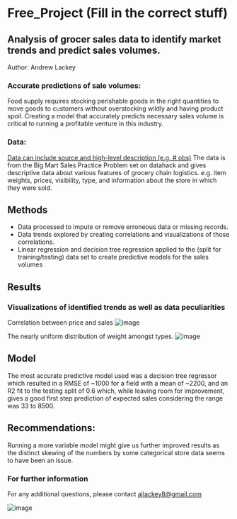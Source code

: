 # Free_Project (Fill in the correct stuff)
## Analysis of grocer sales data to identify market trends and predict sales volumes.
Author: Andrew Lackey
### Accurate predictions of sale volumes:
Food supply requires stocking perishable goods in the right quantities to move goods to customers without overstocking wildly and having product spoil. Creating a model that accurately predicts necessary sales volume is critical to running a profitable venture in this industry.
### Data:
[Data can include source and high-level description (e.g. # obs)](https://datahack.analyticsvidhya.com/contest/practice-problem-big-mart-sales-iii/)
The data is from the Big Mart Sales Practice Problem set on datahack and gives descriptive data about various features of grocery chain logistics. e.g. item weights, prices, visibility, type, and information about the store in which they were sold.

## Methods
* Data processed to impute or remove erroneous data or missing records.
* Data trends explored by creating correlations and visualizations of those correlations.
* Linear regression and decision tree regression applied to the (split for training/testing) data set to create predictive models for the sales volumes

## Results
### Visualizations of identified trends as well as data peculiarities

Correlation between price and sales
![image](https://user-images.githubusercontent.com/25378587/172199998-d74e360e-681e-45a7-b1b0-96dc665ff5a0.png)

The nearly uniform distribution of weight amongst types.
![image](https://user-images.githubusercontent.com/25378587/172199944-4c03469e-c865-4c41-9b98-48b6c35a9a86.png)

## Model
The most accurate predictive model used was a decision tree regressor which resulted in a RMSE of ~1000 for a field with a mean of ~2200, and an R2 fit to the testing split of 0.6 which, while leaving room for improvement, gives a good first step prediction of expected sales considering the range was 33 to 8500. 

## Recommendations:
Running a more variable model might give us further improved results as the distinct skewing of the numbers by some categorical store data seems to have been an issue.

### For further information
For any additional questions, please contact ajlackey8@gmail.com

![image](https://user-images.githubusercontent.com/25378587/172199927-710442e4-b103-42e5-9cef-37e5a1cbe7db.png)
